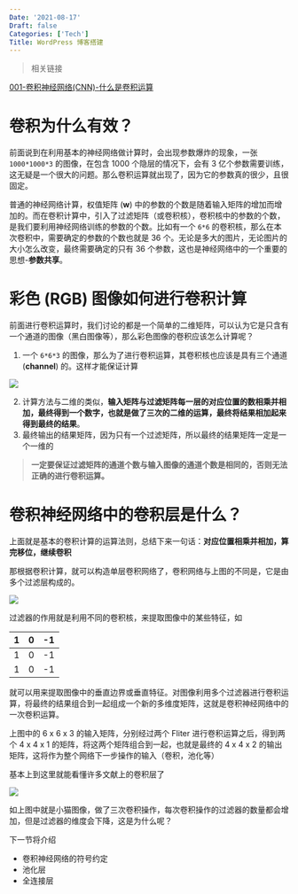 ```yaml
---
Date: '2021-08-17'
Draft: false
Categories: ['Tech']
Title: WordPress 博客搭建
---
```


> 相关链接

[001-卷积神经网络(CNN)-什么是卷积运算](http://82.157.75.233:8000/jhsjtlcnnsmsjhzs/)

# 卷积为什么有效？

前面说到在利用基本的神经网络做计算时，会出现参数爆炸的现象，一张 `1000*1000*3` 的图像，在包含 1000 个隐层的情况下，会有 3 亿个参数需要训练，这无疑是一个很大的问题。那么卷积运算就出现了，因为它的参数真的很少，且很固定。

普通的神经网络计算，权值矩阵 (**w**) 中的参数的个数是随着输入矩阵的增加而增加的。而在卷积计算中，引入了过滤矩阵（或卷积核），卷积核中的参数的个数，是我们要利用神经网络训练的参数的个数。比如有一个 `6*6` 的卷积核，那么在本次卷积中，需要确定的参数的个数也就是 36 个。无论是多大的图片，无论图片的大小怎么改变，最终需要确定的只有 36 个参数，这也是神经网络中的一个重要的思想-**参数共享**。

# 彩色 (RGB) 图像如何进行卷积计算

前面进行卷积运算时，我们讨论的都是一个简单的二维矩阵，可以认为它是只含有一个通道的图像（黑白图像等），那么彩色图像的卷积应该怎么计算呢？

1. 一个 `6*6*3` 的图像，那么为了进行卷积运算，其卷积核也应该是具有三个通道 (**channel**) 的。这样才能保证计算

![](https://gitee.com/agcl/oss/raw/master/img/20210806142719.png)

2. 计算方法与二维的类似，**输入矩阵与过滤矩阵每一层的对应位置的数相乘并相加，最终得到一个数字，也就是做了三次的二维的运算，最终将结果相加起来得到最终的结果**。
3. 最终输出的结果矩阵，因为只有一个过滤矩阵，所以最终的结果矩阵一定是一个一维的

> **一定要保证过滤矩阵的通道个数与输入图像的通道个数是相同的，否则无法正确的进行卷积运算。**

# 卷积神经网络中的卷积层是什么？

上面就是基本的卷积计算的运算法则，总结下来一句话：**对应位置相乘并相加，算完移位，继续卷积**

那根据卷积计算，就可以构造单层卷积网络了，卷积网络与上图的不同是，它是由多个过滤层构成的。

![](https://gitee.com/agcl/oss/raw/master/img/20210806145933.png)

过滤器的作用就是利用不同的卷积核，来提取图像中的某些特征，如

|  1   |  0   |  -1  |
| :--: | :--: | :--: |
|  1   |  0   |  -1  |
|  1   |  0   |  -1  |

就可以用来提取图像中的垂直边界或垂直特征。对图像利用多个过滤器进行卷积运算，将最终的结果组合到一起组成一个新的多维度矩阵，这就是卷积神经网络中的一次卷积运算。

上图中的 6 x 6 x 3 的输入矩阵，分别经过两个 Fliter 进行卷积运算之后，得到两个 4 x 4 x 1 的矩阵，将这两个矩阵组合到一起，也就是最终的 4 x 4 x 2 的输出矩阵，这将作为整个网络下一步操作的输入（卷积，池化等）

基本上到这里就能看懂许多文献上的卷积层了

![](https://gitee.com/agcl/oss/raw/master/img/20210806150915.png)

如上图中就是小猫图像，做了三次卷积操作，每次卷积操作的过滤器的数量都会增加，但是过滤器的维度会下降，这是为什么呢？

下一节将介绍

+ 卷积神经网络的符号约定
+ 池化层
+ 全连接层